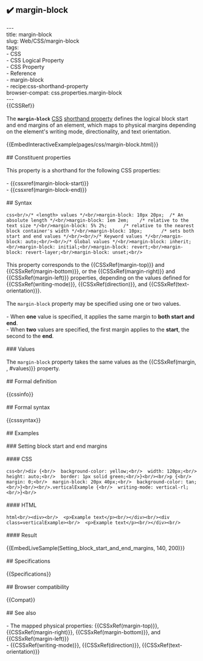 ## ✔️ margin-block 
 ---<br/>title: margin-block<br/>slug: Web/CSS/margin-block<br/>tags:<br/>  - CSS<br/>  - CSS Logical Property<br/>  - CSS Property<br/>  - Reference<br/>  - margin-block<br/>  - recipe:css-shorthand-property<br/>browser-compat: css.properties.margin-block<br/>---<br/>{{CSSRef}}<br/><br/>The **`margin-block`** [CSS](/en-US/docs/Web/CSS) [shorthand property](/en-US/docs/Web/CSS/Shorthand_properties) defines the logical block start and end margins of an element, which maps to physical margins depending on the element's writing mode, directionality, and text orientation.<br/><br/>{{EmbedInteractiveExample(pages/css/margin-block.html)}}<br/><br/>## Constituent properties<br/><br/>This property is a shorthand for the following CSS properties:<br/><br/>- {{cssxref(margin-block-start)}}<br/>- {{cssxref(margin-block-end)}}<br/><br/>## Syntax<br/><br/>```css<br/>/* <length> values */<br/>margin-block: 10px 20px;  /* An absolute length */<br/>margin-block: 1em 2em;    /* relative to the text size */<br/>margin-block: 5% 2%;      /* relative to the nearest block container's width */<br/>margin-block: 10px;       /* sets both start and end values */<br/><br/>/* Keyword values */<br/>margin-block: auto;<br/><br/>/* Global values */<br/>margin-block: inherit;<br/>margin-block: initial;<br/>margin-block: revert;<br/>margin-block: revert-layer;<br/>margin-block: unset;<br/>```<br/><br/>This property corresponds to the {{CSSxRef(margin-top)}} and {{CSSxRef(margin-bottom)}}, or the {{CSSxRef(margin-right)}} and {{CSSxRef(margin-left)}} properties, depending on the values defined for {{CSSxRef(writing-mode)}}, {{CSSxRef(direction)}}, and {{CSSxRef(text-orientation)}}.<br/><br/>The `margin-block` property may be specified using one or two values.<br/><br/>- When **one** value is specified, it applies the same margin to **both start and end**.<br/>- When **two** values are specified, the first margin applies to the **start**, the second to the **end**.<br/><br/>### Values<br/><br/>The `margin-block` property takes the same values as the {{CSSxRef(margin, , #values)}} property.<br/><br/>## Formal definition<br/><br/>{{cssinfo}}<br/><br/>## Formal syntax<br/><br/>{{csssyntax}}<br/><br/>## Examples<br/><br/>### Setting block start and end margins<br/><br/>#### CSS<br/><br/>```css<br/>div {<br/>  background-color: yellow;<br/>  width: 120px;<br/>  height: auto;<br/>  border: 1px solid green;<br/>}<br/><br/>p {<br/>  margin: 0;<br/>  margin-block: 20px 40px;<br/>  background-color: tan;<br/>}<br/><br/>.verticalExample {<br/>  writing-mode: vertical-rl;<br/>}<br/>```<br/><br/>#### HTML<br/><br/>```html<br/><div><br/>  <p>Example text</p><br/></div><br/><div class=verticalExample><br/>  <p>Example text</p><br/></div><br/>```<br/><br/>#### Result<br/><br/>{{EmbedLiveSample(Setting_block_start_and_end_margins, 140, 200)}}<br/><br/>## Specifications<br/><br/>{{Specifications}}<br/><br/>## Browser compatibility<br/><br/>{{Compat}}<br/><br/>## See also<br/><br/>- The mapped physical properties: {{CSSxRef(margin-top)}}, {{CSSxRef(margin-right)}}, {{CSSxRef(margin-bottom)}}, and {{CSSxRef(margin-left)}}<br/>- {{CSSxRef(writing-mode)}}, {{CSSxRef(direction)}}, {{CSSxRef(text-orientation)}}<br/>